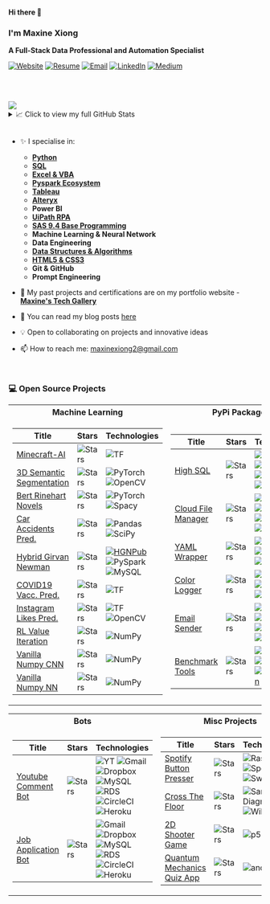 #### Hi there 👋

### I'm Maxine Xiong
**A Full-Stack Data Professional and Automation Specialist**



[![Website](https://img.shields.io/badge/website-Maxine's.Tech.Gallery-blue?style=flat-square&color=6699FF)](https://maxinexiong.github.io/)
[![Resume](https://img.shields.io/badge/view-Resume-red?style=flat-square)](https://maxinexiong.github.io/resume.html)
[![Email](https://img.shields.io/badge/-Email-red?style=flat-square&logo=gmail&logoColor=white)](mailto:maxinexiong2@gmail.com)
[![LinkedIn](https://img.shields.io/badge/-Linkedin-blue?style=flat-square&logo=linkedin)](https://www.linkedin.com/in/maxinexiong/)
[![Medium](https://img.shields.io/badge/Blog-000000?logo=medium)](https://medium.com/@maxinexiong2)

<br/><br/>

<a href="https://github.com/maxinexiong">
    <img src="https://github-stats-alpha.vercel.app/api?username=maxinexiong&cc=313338&tc=fff&ic=7289DA&bc=0000">
</a>

<br/>

<details>
<summary>📈 Click to view my full GitHub Stats </summary>
<br>

![](http://github-profile-summary-cards.vercel.app/api/cards/profile-details?username=maxinexiong&theme=discord_old_blurple) 

![](http://github-profile-summary-cards.vercel.app/api/cards/repos-per-language?username=maxinexiong&theme=discord_old_blurple) 
![](http://github-profile-summary-cards.vercel.app/api/cards/most-commit-language?username=maxinexiong&theme=discord_old_blurple)
![](http://github-profile-summary-cards.vercel.app/api/cards/stats?username=maxinexiong&theme=discord_old_blurple)
![](http://github-profile-summary-cards.vercel.app/api/cards/productive-time?username=maxinexiong&theme=discord_old_blurple&utcOffset=8)

<br>

</details>

<br>

- ✨ I specialise in:
  * [__Python__](https://github.com/MaxineXiong?tab=repositories&q=python&type=&language=&sort=)
  * [__SQL__](https://github.com/MaxineXiong?tab=repositories&q=sql&type=&language=&sort=)
  * [__Excel & VBA__](https://github.com/MaxineXiong?tab=repositories&q=vba&type=&language=&sort=)
  * [__Pyspark Ecosystem__](https://github.com/MaxineXiong?tab=repositories&q=spark&type=&language=&sort=)
  * [__Tableau__](https://public.tableau.com/app/profile/maxine1212)
  * [__Alteryx__](https://community.alteryx.com/t5/forums/recentpostspage/post-type/message/user-id/103689/page/1)
  * __Power BI__
  * [__UiPath RPA__](https://github.com/MaxineXiong?tab=repositories&q=rpa&type=&language=&sort=)
  * [__SAS 9.4 Base Programming__](https://github.com/MaxineXiong?tab=repositories&q=sas&type=&language=&sort=)
  * __Machine Learning & Neural Network__
  * __Data Engineering__
  * [__Data Structures & Algorithms__](https://github.com/MaxineXiong?tab=repositories&q=route-planning-algorithm&type=&language=&sort=)
  * [__HTML5 & CSS3__](https://github.com/MaxineXiong?tab=repositories&q=html5&type=&language=&sort=)
  * __Git & GitHub__
  * __Prompt Engineering__
    
- 💼 My past projects and certifications are on my portfolio website - [__Maxine's Tech Gallery__](https://maxinexiong.github.io/)
  
- 📃 You can read my blog posts [here](https://medium.com/@maxinexiong2)

- 💡 Open to collaborating on projects and innovative ideas

- 📫 How to reach me: maxinexiong2@gmail.com


<br/>



<!--[![Anurag's GitHub stats](https://github-readme-stats.vercel.app/api?username=MaxineXiong)](https://github.com/anuraghazra/github-readme-stats)-->




### :computer: Open Source Projects
<table>
<tr><th>Machine Learning </th><th>PyPi Packages</th></tr>
<tr><td>

|Title | Stars | Technologies|
|--|--|--|
| [Minecraft-AI](https://github.com/drkostas/Minecraft-AI) | <img alt="Stars" src="https://img.shields.io/github/stars/drkostas/Minecraft-AI?style=flat-square&labelColor=black"/> | ![TF](https://img.shields.io/badge/TF-black?style=flat-square&logo=tensorflow)|
| [3D Semantic Segmentation](https://github.com/drkostas/3D-Semantic-Segmentation) | <img alt="Stars" src="https://img.shields.io/github/stars/drkostas/3D-Semantic-Segmentation?style=flat-square&labelColor=black"/> | ![PyTorch](https://img.shields.io/badge/PyTorch-black?style=flat-square&logo=pytorch) ![OpenCV](https://img.shields.io/badge/OpenCV-black?style=flat-square&logo=opencv)|
| [Bert Rinehart Novels](https://github.com/drkostas/Bert-Rinehart-Novels) | <img alt="Stars" src="https://img.shields.io/github/stars/drkostas/Bert-Question-Answering?style=flat-square&labelColor=black"/> | ![PyTorch](https://img.shields.io/badge/PyTorch-black?style=flat-square&logo=pytorch) ![Spacy](https://img.shields.io/badge/Spacy-black?style=flat-square&logo=spacy)|
| [Car Accidents Pred.](https://github.com/drkostas/accident-severity-prediction) | <img alt="Stars" src="https://img.shields.io/github/stars/drkostas/accident-severity-prediction?style=flat-square&labelColor=black"/> | ![Pandas](https://img.shields.io/badge/Pandas-black?style=flat-square&logo=pandas) ![SciPy](https://img.shields.io/badge/SciPy-black?style=flat-square&logo=scipy)|
| [Hybrid Girvan Newman](https://github.com/drkostas/HGN) | <img alt="Stars" src="https://img.shields.io/github/stars/drkostas/HGN?style=flat-square&labelColor=black"/> | [![HGNPub](https://img.shields.io/badge/Published-black?style=flat-square&logo=googlescholar)](https://scholar.google.com/citations?view_op=view_citation&hl=en&user=b___QQ8AAAAJ&authuser=1&citation_for_view=b___QQ8AAAAJ:u5HHmVD_uO8C) ![PySpark](https://img.shields.io/badge/Spark-black?style=flat-square&logo=apachespark) <br> ![MySQL](https://img.shields.io/badge/MySQL-black?style=flat-square&logo=mysql)|
| [COVID19 Vacc. Pred.](https://github.com/drkostas/covid19-vaccinations-predict) | <img alt="Stars" src="https://img.shields.io/github/stars/drkostas/covid19-vaccinations-predict?style=flat-square&labelColor=black"/> | ![TF](https://img.shields.io/badge/TF-black?style=flat-square&logo=tensorflow)|
| [Instagram Likes Pred.](https://github.com/drkostas/Insta-Likes-Predict) | <img alt="Stars" src="https://img.shields.io/github/stars/drkostas/Insta-Likes-Predict?style=flat-square&labelColor=black"/> | ![TF](https://img.shields.io/badge/TF-black?style=flat-square&logo=tensorflow) ![OpenCV](https://img.shields.io/badge/OpenCV-black?style=flat-square&logo=opencv)|
| [RL Value Iteration](https://github.com/drkostas/RL-Value-Iteration) | <img alt="Stars" src="https://img.shields.io/github/stars/drkostas/RL-Value-Iteration?style=flat-square&labelColor=black"/> | ![NumPy](https://img.shields.io/badge/NumPy-black?style=flat-square&logo=numpy)|
| [Vanilla Numpy CNN](https://github.com/drkostas/Numpy-CNN) | <img alt="Stars" src="https://img.shields.io/github/stars/drkostas/Numpy-CNN?style=flat-square&labelColor=black"/> | ![NumPy](https://img.shields.io/badge/NumPy-black?style=flat-square&logo=numpy)|
| [Vanilla Numpy NN](https://github.com/drkostas/Numpy-NeuralNet-1) | <img alt="Stars" src="https://img.shields.io/github/stars/drkostas/Numpy-NeuralNet-1?style=flat-square&labelColor=black"/> | ![NumPy](https://img.shields.io/badge/NumPy-black?style=flat-square&logo=numpy)|

</td><td>

|Title | Stars | Technologies|
|--|--|--|
| [High SQL](https://github.com/drkostas/high-sql) | <img alt="Stars" src="https://img.shields.io/github/stars/drkostas/high-sql?style=flat-square&labelColor=black"/> | [![SQLPyPi](https://img.shields.io/badge/PyPi-black?style=flat-square&logo=pypi)](https://pypi.org/project/high-sql/) ![MySQL](https://img.shields.io/badge/MySQL-black?style=flat-square&logo=mysql) <br> ![CircleCI](https://img.shields.io/badge/CI-black?style=flat-square&logo=circleci) [![SQLDown](https://static.pepy.tech/personalized-badge/high-sql?period=total&units=international_system&left_color=black&right_color=red&left_text=Downloads)](https://pepy.tech/project/high-sql) |
| [Cloud File Manager](https://github.com/drkostas/cloud-filemanager) | <img alt="Stars" src="https://img.shields.io/github/stars/drkostas/cloud-filemanager?style=flat-square&labelColor=black"/> | [![CloudPyPi](https://img.shields.io/badge/PyPi-black?style=flat-square&logo=pypi)](https://pypi.org/project/cloud-filemanager/) ![Dropbox](https://img.shields.io/badge/API-black?style=flat-square&logo=dropbox) <br> ![CircleCI](https://img.shields.io/badge/CI-black?style=flat-square&logo=circleci) [![CloudDown](https://static.pepy.tech/personalized-badge/cloud-filemanager?period=total&units=international_system&left_color=black&right_color=red&left_text=Downloads)](https://pepy.tech/project/cloud-filemanager)|
| [YAML Wrapper](https://github.com/drkostas/yaml-config-wrapper) | <img alt="Stars" src="https://img.shields.io/github/stars/drkostas/yaml-config-wrapper?style=flat-square&labelColor=black"/> | [![YamlPyPi](https://img.shields.io/badge/PyPi-black?style=flat-square&logo=pypi)](https://pypi.org/project/yaml-config-wrapper/)![CircleCI](https://img.shields.io/badge/CI-black?style=flat-square&logo=circleci) <br> [![YAMLDown](https://static.pepy.tech/personalized-badge/yaml-config-wrapper?period=total&units=international_system&left_color=black&right_color=red&left_text=Downloads)](https://pepy.tech/project/yaml-config-wrapper)|
| [Color Logger](https://github.com/drkostas/termcolor-logger) | <img alt="Stars" src="https://img.shields.io/github/stars/drkostas/termcolor-logger?style=flat-square&labelColor=black"/> | [![LogPyPi](https://img.shields.io/badge/PyPi-black?style=flat-square&logo=pypi)](https://pypi.org/project/termcolor-logger/) ![CircleCI](https://img.shields.io/badge/CI-black?style=flat-square&logo=circleci) <br>[![LogDown](https://static.pepy.tech/personalized-badge/termcolor-logger?period=total&units=international_system&left_color=black&right_color=red&left_text=Downloads)](https://pepy.tech/project/termcolor-logger)|
| [Email Sender](https://github.com/drkostas/pyemail-sender) | <img alt="Stars" src="https://img.shields.io/github/stars/drkostas/pyemail-sender?style=flat-square&labelColor=black"/> | [![MailPyPi](https://img.shields.io/badge/PyPi-black?style=flat-square&logo=pypi)](https://pypi.org/project/pyemail-sender/) ![Gmail](https://img.shields.io/badge/API-black?style=flat-square&logo=gmail) <br> ![CircleCI](https://img.shields.io/badge/CI-black?style=flat-square&logo=circleci) [![MailDown](https://static.pepy.tech/personalized-badge/pyemail-sender?period=total&units=international_system&left_color=black&right_color=red&left_text=Downloads)](https://pepy.tech/project/pyemail-sender) |
| [Benchmark Tools](https://github.com/drkostas/bench-utils) | <img alt="Stars" src="https://img.shields.io/github/stars/drkostas/bench-utils?style=flat-square&labelColor=black"/> | [![BenchPyPi](https://img.shields.io/badge/PyPi-black?style=flat-square&logo=pypi)](https://pypi.org/project/bench-utils/) ![CircleCI](https://img.shields.io/badge/CI-black?style=flat-square&logo=circleci) <br> [![BenchDown](https://static.pepy.tech/personalized-badge/bench-utils?period=total&units=international_system&left_color=black&right_color=red&left_text=Downloads)](https://pepy.tech/project/bench-utils) |

</td></tr> </table>

<table>
<tr><th>Bots </th><th>Misc Projects </th></tr>
<tr><td>

|Title | Stars | Technologies|
|--|--|--|
| [Youtube Comment Bot](https://github.com/drkostas/Youtube-FirstCommentBot) | <img alt="Stars" src="https://img.shields.io/github/stars/drkostas/Youtube-FirstCommentBot?style=flat-square&labelColor=black"/> | ![YT](https://img.shields.io/badge/API-black?style=flat-square&logo=youtube) ![Gmail](https://img.shields.io/badge/API-black?style=flat-square&logo=gmail) ![Dropbox](https://img.shields.io/badge/API-black?style=flat-square&logo=dropbox)<br> ![MySQL](https://img.shields.io/badge/MySQL-black?style=flat-square&logo=mysql) ![RDS](https://img.shields.io/badge/RDS-black?style=flat-square&logo=amazonaws)<br> ![CircleCI](https://img.shields.io/badge/CI-black?style=flat-square&logo=circleci) ![Heroku](https://img.shields.io/badge/Heroku-black?style=flat-square&logo=heroku) |
| [Job Application Bot](https://github.com/drkostas/JobApplicationBot) | <img alt="Stars" src="https://img.shields.io/github/stars/drkostas/JobApplicationBot?style=flat-square&labelColor=black"/> | ![Gmail](https://img.shields.io/badge/API-black?style=flat-square&logo=gmail) ![Dropbox](https://img.shields.io/badge/API-black?style=flat-square&logo=dropbox)<br> ![MySQL](https://img.shields.io/badge/MySQL-black?style=flat-square&logo=mysql) ![RDS](https://img.shields.io/badge/RDS-black?style=flat-square&logo=amazonaws)<br> ![CircleCI](https://img.shields.io/badge/CI-black?style=flat-square&logo=circleci) ![Heroku](https://img.shields.io/badge/Heroku-black?style=flat-square&logo=heroku) |

</td><td>

|Title | Stars | Technologies|
|--|--|--|
| [Spotify Button Presser](https://github.com/drkostas/SpotiClick) | <img alt="Stars" src="https://img.shields.io/github/stars/drkostas/SpotiClick?style=flat-square&labelColor=black"/> | ![Raspberry](https://img.shields.io/badge/Raspberry-black?style=flat-square&logo=Raspberry) ![Spotify](https://img.shields.io/badge/API-black?style=flat-square&logo=spotify) <br> ![Switchbot](https://img.shields.io/badge/SwitchBot-black?style=flat-square&logo=arduino)|
| [Cross The Floor](https://github.com/drkostas/Cross-The-Floor) | <img alt="Stars" src="https://img.shields.io/github/stars/drkostas/Cross-The-Floor?style=flat-square&labelColor=black"/> | ![Sankey Diagram](https://img.shields.io/badge/Sankey-black?style=flat-square&logo=plotly) <br> ![Wiki](https://img.shields.io/badge/Scrapper-black?style=flat-square&logo=wikipedia)|
| [2D Shooter Game](https://github.com/drkostas/shooter-game-with-p5js) | <img alt="Stars" src="https://img.shields.io/github/stars/drkostas/shooter-game-with-p5js?style=flat-square&labelColor=black"/> | ![p5](https://img.shields.io/badge/P5.js-black?style=flat-square&logo=p5dotjs)|
| [Quantum Mechanics Quiz App](https://github.com/drkostas/Quantum-Mechanics-Quiz-App) | <img alt="Stars" src="https://img.shields.io/github/stars/drkostas/Quantum-Mechanics-Quiz-App?style=flat-square&labelColor=black"/> | ![android](https://img.shields.io/badge/App-black?style=flat-square&logo=android)|

</td></tr> </table>

